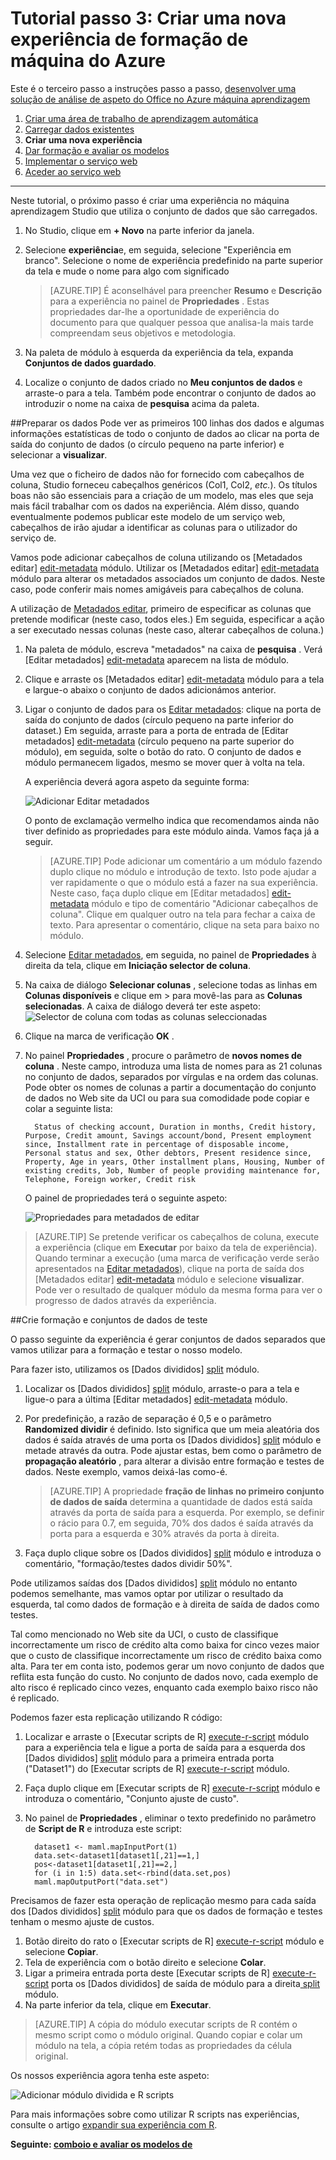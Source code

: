 <properties
    pageTitle="Passo 3: Criar uma nova experiência de aprendizagem máquina | Microsoft Azure"
    description="Passo 3 da desenvolver instruções solução aspeto do Office: criar uma nova experiência de formação no Azure máquina aprendizagem Studio."
    services="machine-learning"
    documentationCenter=""
    authors="garyericson"
    manager="jhubbard"
    editor="cgronlun"/>

<tags
    ms.service="machine-learning"
    ms.workload="data-services"
    ms.tgt_pltfrm="na"
    ms.devlang="na"
    ms.topic="article"
    ms.date="10/05/2016" 
    ms.author="garye"/>


# <a name="walkthrough-step-3-create-a-new-azure-machine-learning-experiment"></a>Tutorial passo 3: Criar uma nova experiência de formação de máquina do Azure

Este é o terceiro passo a instruções passo a passo, [desenvolver uma solução de análise de aspeto do Office no Azure máquina aprendizagem](machine-learning-walkthrough-develop-predictive-solution.md)


1.  [Criar uma área de trabalho de aprendizagem automática](machine-learning-walkthrough-1-create-ml-workspace.md)
2.  [Carregar dados existentes](machine-learning-walkthrough-2-upload-data.md)
3.  **Criar uma nova experiência**
4.  [Dar formação e avaliar os modelos](machine-learning-walkthrough-4-train-and-evaluate-models.md)
5.  [Implementar o serviço web](machine-learning-walkthrough-5-publish-web-service.md)
6.  [Aceder ao serviço web](machine-learning-walkthrough-6-access-web-service.md)

----------

Neste tutorial, o próximo passo é criar uma experiência no máquina aprendizagem Studio que utiliza o conjunto de dados que são carregados.  

1.  No Studio, clique em **+ Novo** na parte inferior da janela.
2.  Selecione **experiência**e, em seguida, selecione "Experiência em branco". Selecione o nome de experiência predefinido na parte superior da tela e mude o nome para algo com significado

    > [AZURE.TIP] É aconselhável para preencher **Resumo** e **Descrição** para a experiência no painel de **Propriedades** . Estas propriedades dar-lhe a oportunidade de experiência do documento para que qualquer pessoa que analisa-la mais tarde compreendam seus objetivos e metodologia.

3.  Na paleta de módulo à esquerda da experiência da tela, expanda **Conjuntos de dados guardado**.
4.  Localize o conjunto de dados criado no **Meu conjuntos de dados** e arraste-o para a tela. Também pode encontrar o conjunto de dados ao introduzir o nome na caixa de **pesquisa** acima da paleta.  

##<a name="prepare-the-data"></a>Preparar os dados
Pode ver as primeiros 100 linhas dos dados e algumas informações estatísticas de todo o conjunto de dados ao clicar na porta de saída do conjunto de dados (o círculo pequeno na parte inferior) e selecionar a **visualizar**.  

Uma vez que o ficheiro de dados não for fornecido com cabeçalhos de coluna, Studio forneceu cabeçalhos genéricos (Col1, Col2, *etc.*). Os títulos boas não são essenciais para a criação de um modelo, mas eles que seja mais fácil trabalhar com os dados na experiência. Além disso, quando eventualmente podemos publicar este modelo de um serviço web, cabeçalhos de irão ajudar a identificar as colunas para o utilizador do serviço de.  

Vamos pode adicionar cabeçalhos de coluna utilizando os [Metadados editar] [ edit-metadata] módulo.
Utilizar os [Metadados editar] [ edit-metadata] módulo para alterar os metadados associados um conjunto de dados. Neste caso, pode conferir mais nomes amigáveis para cabeçalhos de coluna. 

A utilização de [Metadados editar][edit-metadata], primeiro de especificar as colunas que pretende modificar (neste caso, todos eles.) Em seguida, especificar a ação a ser executado nessas colunas (neste caso, alterar cabeçalhos de coluna.)

1.  Na paleta de módulo, escreva "metadados" na caixa de **pesquisa** . Verá [Editar metadados] [ edit-metadata] aparecem na lista de módulo.
2.  Clique e arraste os [Metadados editar] [ edit-metadata] módulo para a tela e largue-o abaixo o conjunto de dados adicionámos anterior.
3.  Ligar o conjunto de dados para os [Editar metadados][edit-metadata]: clique na porta de saída do conjunto de dados (círculo pequeno na parte inferior do dataset.) Em seguida, arraste para a porta de entrada de [Editar metadados] [ edit-metadata] (círculo pequeno na parte superior do módulo), em seguida, solte o botão do rato. O conjunto de dados e módulo permanecem ligados, mesmo se mover quer à volta na tela.

    A experiência deverá agora aspeto da seguinte forma:  

    ![Adicionar Editar metadados][2]
    
    O ponto de exclamação vermelho indica que recomendamos ainda não tiver definido as propriedades para este módulo ainda. Vamos faça já a seguir.
    
    > [AZURE.TIP] Pode adicionar um comentário a um módulo fazendo duplo clique no módulo e introdução de texto. Isto pode ajudar a ver rapidamente o que o módulo está a fazer na sua experiência. Neste caso, faça duplo clique em [Editar metadados] [ edit-metadata] módulo e tipo de comentário "Adicionar cabeçalhos de coluna". Clique em qualquer outro na tela para fechar a caixa de texto. Para apresentar o comentário, clique na seta para baixo no módulo.

4.  Selecione [Editar metadados][edit-metadata], em seguida, no painel de **Propriedades** à direita da tela, clique em **Iniciação selector de coluna**.
5.  Na caixa de diálogo **Selecionar colunas** , selecione todas as linhas em **Colunas disponíveis** e clique em > para movê-las para as **Colunas selecionadas**.
A caixa de diálogo deverá ter este aspeto: ![Selector de coluna com todas as colunas seleccionadas][4]
7.  Clique na marca de verificação **OK** .
8.  No painel **Propriedades** , procure o parâmetro de **novos nomes de coluna** . Neste campo, introduza uma lista de nomes para as 21 colunas no conjunto de dados, separados por vírgulas e na ordem das colunas. Pode obter os nomes de colunas a partir a documentação do conjunto de dados no Web site da UCI ou para sua comodidade pode copiar e colar a seguinte lista:  

          Status of checking account, Duration in months, Credit history, Purpose, Credit amount, Savings account/bond, Present employment since, Installment rate in percentage of disposable income, Personal status and sex, Other debtors, Present residence since, Property, Age in years, Other installment plans, Housing, Number of existing credits, Job, Number of people providing maintenance for, Telephone, Foreign worker, Credit risk  

    O painel de propriedades terá o seguinte aspeto:

    ![Propriedades para metadados de editar][1]

> [AZURE.TIP] Se pretende verificar os cabeçalhos de coluna, execute a experiência (clique em **Executar** por baixo da tela de experiência). Quando terminar a execução (uma marca de verificação verde serão apresentados na [Editar metadados][edit-metadata]), clique na porta de saída dos [Metadados editar] [ edit-metadata] módulo e selecione **visualizar**. Pode ver o resultado de qualquer módulo da mesma forma para ver o progresso de dados através da experiência.

##<a name="create-training-and-test-datasets"></a>Crie formação e conjuntos de dados de teste

O passo seguinte da experiência é gerar conjuntos de dados separados que vamos utilizar para a formação e testar o nosso modelo.

Para fazer isto, utilizamos os [Dados divididos] [ split] módulo.  

1.  Localizar os [Dados divididos] [ split] módulo, arraste-o para a tela e ligue-o para a última [Editar metadados] [ edit-metadata] módulo.
2.  Por predefinição, a razão de separação é 0,5 e o parâmetro **Randomized dividir** é definido. Isto significa que um meia aleatória dos dados é saída através de uma porta os [Dados divididos] [ split] módulo e metade através da outra. Pode ajustar estas, bem como o parâmetro de **propagação aleatório** , para alterar a divisão entre formação e testes de dados. Neste exemplo, vamos deixá-las como-é.
    
    > [AZURE.TIP] A propriedade **fração de linhas no primeiro conjunto de dados de saída** determina a quantidade de dados está saída através da porta de saída para a esquerda. Por exemplo, se definir o rácio para 0.7, em seguida, 70% dos dados é saída através da porta para a esquerda e 30% através da porta à direita.  
    
3. Faça duplo clique sobre os [Dados divididos] [ split] módulo e introduza o comentário, "formação/testes dados dividir 50%". 

Pode utilizamos saídas dos [Dados divididos] [ split] módulo no entanto podemos semelhante, mas vamos optar por utilizar o resultado da esquerda, tal como dados de formação e à direita de saída de dados como testes.  

Tal como mencionado no Web site da UCI, o custo de classifique incorrectamente um risco de crédito alta como baixa for cinco vezes maior que o custo de classifique incorrectamente um risco de crédito baixa como alta. Para ter em conta isto, podemos gerar um novo conjunto de dados que reflita esta função do custo. No conjunto de dados novo, cada exemplo de alto risco é replicado cinco vezes, enquanto cada exemplo baixo risco não é replicado.   

Podemos fazer esta replicação utilizando R código:  

1.  Localizar e arraste o [Executar scripts de R] [ execute-r-script] módulo para a experiência tela e ligue a porta de saída para a esquerda dos [Dados divididos] [ split] módulo para a primeira entrada porta ("Dataset1") do [Executar scripts de R] [ execute-r-script] módulo.
2. Faça duplo clique em [Executar scripts de R] [ execute-r-script] módulo e introduza o comentário, "Conjunto ajuste de custo".
2.  No painel de **Propriedades** , eliminar o texto predefinido no parâmetro de **Script de R** e introduza este script:

          dataset1 <- maml.mapInputPort(1)
          data.set<-dataset1[dataset1[,21]==1,]
          pos<-dataset1[dataset1[,21]==2,]
          for (i in 1:5) data.set<-rbind(data.set,pos)
          maml.mapOutputPort("data.set")


Precisamos de fazer esta operação de replicação mesmo para cada saída dos [Dados divididos] [ split] módulo para que os dados de formação e testes tenham o mesmo ajuste de custos.

1.  Botão direito do rato o [Executar scripts de R] [ execute-r-script] módulo e selecione **Copiar**.
2.  Tela de experiência com o botão direito e selecione **Colar**.
3.  Ligar a primeira entrada porta deste [Executar scripts de R] [ execute-r-script] porta os [Dados divididos] de saída de módulo para a direita[ split] módulo. 
4.  Na parte inferior da tela, clique em **Executar**. 

> [AZURE.TIP] A cópia do módulo executar scripts de R contém o mesmo script como o módulo original. Quando copiar e colar um módulo na tela, a cópia retém todas as propriedades da célula original.  

Os nossos experiência agora tenha este aspeto:

![Adicionar módulo dividida e R scripts][3]

Para mais informações sobre como utilizar R scripts nas experiências, consulte o artigo [expandir sua experiência com R](machine-learning-extend-your-experiment-with-r.md).

**Seguinte: [comboio e avaliar os modelos de](machine-learning-walkthrough-4-train-and-evaluate-models.md)**


[1]: ./media/machine-learning-walkthrough-3-create-new-experiment/create1.png
[2]: ./media/machine-learning-walkthrough-3-create-new-experiment/create2.png
[3]: ./media/machine-learning-walkthrough-3-create-new-experiment/create3.png
[4]: ./media/machine-learning-walkthrough-3-create-new-experiment/columnselector.png


<!-- Module References -->
[execute-r-script]: https://msdn.microsoft.com/library/azure/30806023-392b-42e0-94d6-6b775a6e0fd5/
[edit-metadata]: https://msdn.microsoft.com/library/azure/370b6676-c11c-486f-bf73-35349f842a66/
[split]: https://msdn.microsoft.com/library/azure/70530644-c97a-4ab6-85f7-88bf30a8be5f/
